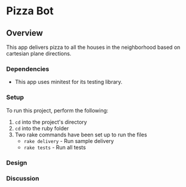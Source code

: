 # Pizza Bot

## Overview
This app delivers pizza to all the houses in the neighborhood based on cartesian plane directions.

### Dependencies
  * This app uses minitest for its testing library.

### Setup
To run this project, perform the following:
  1. `cd` into the project's directory
  2. `cd` into the ruby folder
  3. Two rake commands have been set up to run the files
     - `rake delivery` - Run sample delivery
     - `rake tests` - Run all tests

### Design

### Discussion
